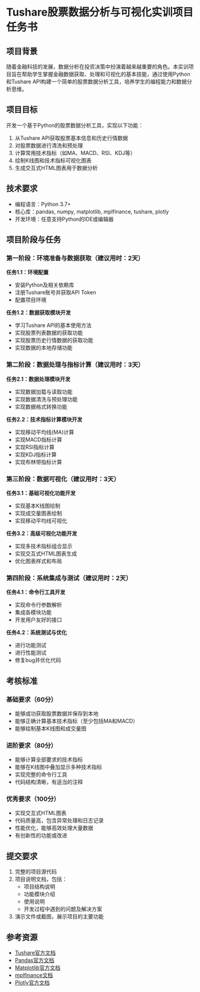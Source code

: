 # Tushare股票数据分析与可视化实训项目任务书

## 项目背景

随着金融科技的发展，数据分析在投资决策中扮演着越来越重要的角色。本实训项目旨在帮助学生掌握金融数据获取、处理和可视化的基本技能，通过使用Python和Tushare API构建一个简单的股票数据分析工具，培养学生的编程能力和数据分析思维。

## 项目目标

开发一个基于Python的股票数据分析工具，实现以下功能：
1. 从Tushare API获取股票基本信息和历史行情数据
2. 对股票数据进行清洗和预处理
3. 计算常用技术指标（如MA、MACD、RSI、KDJ等）
4. 绘制K线图和技术指标可视化图表
5. 生成交互式HTML图表用于数据分析

## 技术要求

- 编程语言：Python 3.7+
- 核心库：pandas, numpy, matplotlib, mplfinance, tushare, plotly
- 开发环境：任意支持Python的IDE或编辑器

## 项目阶段与任务

### 第一阶段：环境准备与数据获取（建议用时：2天）

**任务1.1：环境配置**
- 安装Python及相关依赖库
- 注册Tushare账号并获取API Token
- 配置项目环境

**任务1.2：数据获取模块开发**
- 学习Tushare API的基本使用方法
- 实现股票列表数据的获取功能
- 实现股票历史行情数据的获取功能
- 实现数据的本地存储功能

### 第二阶段：数据处理与指标计算（建议用时：3天）

**任务2.1：数据处理模块开发**
- 实现数据加载与读取功能
- 实现数据清洗与预处理功能
- 实现数据格式转换功能

**任务2.2：技术指标计算模块开发**
- 实现移动平均线(MA)计算
- 实现MACD指标计算
- 实现RSI指标计算
- 实现KDJ指标计算
- 实现布林带指标计算

### 第三阶段：数据可视化（建议用时：3天）

**任务3.1：基础可视化功能开发**
- 实现基本K线图绘制
- 实现成交量图表绘制
- 实现移动平均线可视化

**任务3.2：高级可视化功能开发**
- 实现多技术指标组合显示
- 实现交互式HTML图表生成
- 优化图表样式和布局

### 第四阶段：系统集成与测试（建议用时：2天）

**任务4.1：命令行工具开发**
- 实现命令行参数解析
- 集成各模块功能
- 开发用户友好的接口

**任务4.2：系统测试与优化**
- 进行功能测试
- 进行性能测试
- 修复bug并优化代码

## 考核标准

### 基础要求（60分）
- 能够成功获取股票数据并保存到本地
- 能够正确计算基本技术指标（至少包括MA和MACD）
- 能够绘制基本K线图和成交量图

### 进阶要求（80分）
- 能够计算全部要求的技术指标
- 能够在K线图中叠加显示多种技术指标
- 实现完整的命令行工具
- 代码结构清晰，有适当的注释

### 优秀要求（100分）
- 实现交互式HTML图表
- 代码质量高，包含异常处理和日志记录
- 性能优化，能够高效处理大量数据
- 有创新性的功能或改进

## 提交要求

1. 完整的项目源代码
2. 项目说明文档，包括：
   - 项目结构说明
   - 功能模块介绍
   - 使用说明
   - 开发过程中遇到的问题及解决方案
3. 演示文件或截图，展示项目的主要功能

## 参考资源

- [Tushare官方文档](https://tushare.pro/document/1)
- [Pandas官方文档](https://pandas.pydata.org/docs/)
- [Matplotlib官方文档](https://matplotlib.org/stable/contents.html)
- [mplfinance文档](https://github.com/matplotlib/mplfinance)
- [Plotly官方文档](https://plotly.com/python/)